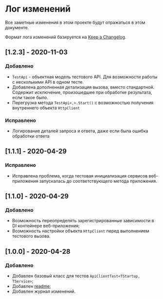 # Лог изменений

Все заметные изменения в этом проекте будут отражаться в этом документе.

Формат лога изменений базируется на [Keep a Changelog](https://keepachangelog.com/en/1.0.0/).

## [1.2.3] - 2020-11-03

### Добавлено

* `TestApi` - объектная модель тестового API. Для возможности работы с несколькими API в одном тесте.
* Добавлена дополненная детализация вызова, вместо стандартной. Содержит исключение, произошедшее при обработке результата, если такое было. 
* Перегрузка метода `TestApi<,>.Start()` с возможностью получения внутреннего объекта `HttpClient`

### Исправлено

* Логирование деталей запроса и ответа, даже если была ошибка обработки ответа 

## [1.1.1] - 2020-04-29

### Исправлено

* Исправлена проблема, когда тестовая инициализация сервисов веб-приложения запускалась до соответствующего метода приложения.

## [1.1.0] - 2020-04-29

### Добавлено

* Возможность переопределять зарегистрированные зависимости в DI контейнере веб-приложения;
* Возможность настройки объекта `HttpClient` перед выполнением тестового вызова.

## [1.0.0] - 2020-04-28

### Добавлено

* Добавлен базовый класс для тестов `ApiClientTest<TStartup, TService>`;
* Добавлен [readme](./readme.md);
* Добавлен журнал изменений.
